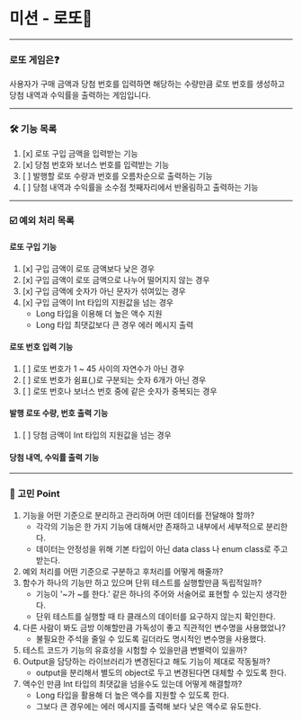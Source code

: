# 미션 - 로또🎱

___

### 로또 게임은❓

사용자가 구매 금액과 당첨 번호를 입력하면 해당하는 수량만큼 로또 번호를 생성하고 당첨 내역과 수익률을 출력하는 게임입니다.

___

### 🛠️ 기능 목록

1. [x] 로또 구입 금액을 입력받는 기능
2. [x] 당첨 번호와 보너스 번호를 입력받는 기능
3. [ ] 발행할 로또 수량과 번호를 오름차순으로 출력하는 기능
4. [ ] 당첨 내역과 수익률을 소수점 첫째자리에서 반올림하고 출력하는 기능

___

### ☑️ 예외 처리 목록

#### 로또 구입 기능

1. [x] 구입 금액이 로또 금액보다 낮은 경우
2. [x] 구입 금액이 로또 금액으로 나누어 떨어지지 않는 경우
3. [x] 구입 금액에 숫자가 아닌 문자가 섞여있는 경우
4. [x] 구입 금액이 Int 타입의 지원값을 넘는 경우
    - Long 타입을 이용해 더 높은 액수 지원
    - Long 타입 최댓값보다 큰 경우 에러 메시지 출력

#### 로또 번호 입력 기능

1. [ ] 로또 번호가 1 ~ 45 사이의 자연수가 아닌 경우
2. [ ] 로또 번호가 쉼표(,)로 구분되는 숫자 6개가 아닌 경우
3. [ ] 로또 번호나 보너스 번호 중에 같은 숫자가 중복되는 경우

#### 발행 로또 수량, 번호 출력 기능

1. [ ] 당첨 금액이 Int 타입의 지원값을 넘는 경우

#### 당첨 내역, 수익률 출력 기능

___

### 🤔 고민 Point

1. 기능을 어떤 기준으로 분리하고 관리하며 어떤 데이터를 전달해야 할까?
    - 각각의 기능은 한 가지 기능에 대해서만 존재하고 내부에서 세부적으로 분리한다.
    - 데이터는 안정성을 위해 기본 타입이 아닌 data class 나 enum class로 주고받는다.
2. 예외 처리를 어떤 기준으로 구분하고 후처리를 어떻게 해줄까?
3. 함수가 하나의 기능만 하고 있으며 단위 테스트를 실행할만큼 독립적일까?
    - 기능이 '~가 ~를 한다.' 같은 하나의 주어와 서술어로 표현할 수 있는지 생각한다.
    - 단위 테스트를 실행할 때 타 클래스의 데이터를 요구하지 않는지 확인한다.
4. 다른 사람이 봐도 금방 이해할만큼 가독성이 좋고 직관적인 변수명을 사용했었나?
    - 불필요한 주석을 줄일 수 있도록 길더라도 명시적인 변수명을 사용했다.
5. 테스트 코드가 기능의 유효성을 시험할 수 있을만큼 변별력이 있을까?
6. Output을 담당하는 라이브러리가 변경된다고 해도 기능이 제대로 작동될까?
    - output을 분리해서 별도의 object로 두고 변경된다면 대체할 수 있도록 한다.
7. 액수인 만큼 Int 타입의 최댓값을 넘을수도 있는데 어떻게 해결할까?
    - Long 타입을 활용해 더 높은 액수를 지원할 수 있도록 한다.
    - 그보다 큰 경우에는 에러 메시지를 출력해 보다 낮은 액수로 유도한다.